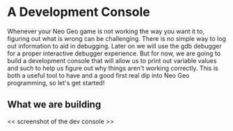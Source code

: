 # A Development Console

Whenever your Neo Geo game is not working the way you want it to, figuring out what is wrong can be challenging. There is no simple way to log out information to aid in debugging. Later on we will use the gdb debugger for a proper interactive debugger experience. But for now, we are going to build a development console that will allow us to print out variable values and such to help us figure out why things aren't working correctly. This is both a useful tool to have and a good first real dip into Neo Geo programming, so let's get started!

## What we are building

<< screenshot of the dev console >>